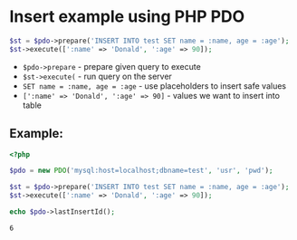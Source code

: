 # Insert example using PHP PDO

```php
$st = $pdo->prepare('INSERT INTO test SET name = :name, age = :age');
$st->execute([':name' => 'Donald', ':age' => 90]); 
```

- `$pdo->prepare` - prepare given query to execute
- `$st->execute(` - run query on the server
- `SET name = :name, age = :age` - use placeholders to insert safe values
- `[':name' => 'Donald', ':age' => 90]` - values we want to insert into table

## Example: 
```php
<?php

$pdo = new PDO('mysql:host=localhost;dbname=test', 'usr', 'pwd');

$st = $pdo->prepare('INSERT INTO test SET name = :name, age = :age');
$st->execute([':name' => 'Donald', ':age' => 90]);

echo $pdo->lastInsertId();
```
```
6
```

